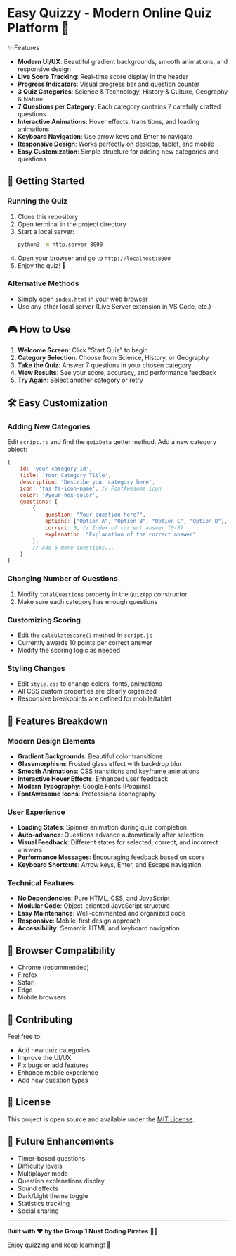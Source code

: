 # Easy Quizzy - Modern Online Quiz Platform 🧠


✨ Features

- **Modern UI/UX**: Beautiful gradient backgrounds, smooth animations, and responsive design
- **Live Score Tracking**: Real-time score display in the header
- **Progress Indicators**: Visual progress bar and question counter
- **3 Quiz Categories**: Science & Technology, History & Culture, Geography & Nature
- **7 Questions per Category**: Each category contains 7 carefully crafted questions
- **Interactive Animations**: Hover effects, transitions, and loading animations
- **Keyboard Navigation**: Use arrow keys and Enter to navigate
- **Responsive Design**: Works perfectly on desktop, tablet, and mobile
- **Easy Customization**: Simple structure for adding new categories and questions

## 🚀 Getting Started

### Running the Quiz

1. Clone this repository
2. Open terminal in the project directory
3. Start a local server:
   ```bash
   python3 -m http.server 8000
   ```
4. Open your browser and go to `http://localhost:8000`
5. Enjoy the quiz! 🎉

### Alternative Methods
- Simply open `index.html` in your web browser
- Use any other local server (Live Server extension in VS Code, etc.)

## 🎮 How to Use

1. **Welcome Screen**: Click "Start Quiz" to begin
2. **Category Selection**: Choose from Science, History, or Geography
3. **Take the Quiz**: Answer 7 questions in your chosen category
4. **View Results**: See your score, accuracy, and performance feedback
5. **Try Again**: Select another category or retry

## 🛠 Easy Customization

### Adding New Categories

Edit `script.js` and find the `quizData` getter method. Add a new category object:

```javascript
{
    id: 'your-category-id',
    title: 'Your Category Title',
    description: 'Describe your category here',
    icon: 'fas fa-icon-name', // FontAwesome icon
    color: '#your-hex-color',
    questions: [
        {
            question: "Your question here?",
            options: ["Option A", "Option B", "Option C", "Option D"],
            correct: 0, // Index of correct answer (0-3)
            explanation: "Explanation of the correct answer"
        },
        // Add 6 more questions...
    ]
}
```

### Changing Number of Questions

1. Modify `totalQuestions` property in the `QuizApp` constructor
2. Make sure each category has enough questions

### Customizing Scoring

- Edit the `calculateScore()` method in `script.js`
- Currently awards 10 points per correct answer
- Modify the scoring logic as needed

### Styling Changes

- Edit `style.css` to change colors, fonts, animations
- All CSS custom properties are clearly organized
- Responsive breakpoints are defined for mobile/tablet

## 🎨 Features Breakdown

### Modern Design Elements
- **Gradient Backgrounds**: Beautiful color transitions
- **Glassmorphism**: Frosted glass effect with backdrop blur
- **Smooth Animations**: CSS transitions and keyframe animations
- **Interactive Hover Effects**: Enhanced user feedback
- **Modern Typography**: Google Fonts (Poppins)
- **FontAwesome Icons**: Professional iconography

### User Experience
- **Loading States**: Spinner animation during quiz completion
- **Auto-advance**: Questions advance automatically after selection
- **Visual Feedback**: Different states for selected, correct, and incorrect answers
- **Performance Messages**: Encouraging feedback based on score
- **Keyboard Shortcuts**: Arrow keys, Enter, and Escape navigation

### Technical Features
- **No Dependencies**: Pure HTML, CSS, and JavaScript
- **Modular Code**: Object-oriented JavaScript structure
- **Easy Maintenance**: Well-commented and organized code
- **Responsive**: Mobile-first design approach
- **Accessibility**: Semantic HTML and keyboard navigation

## 📱 Browser Compatibility

- Chrome (recommended)
- Firefox
- Safari
- Edge
- Mobile browsers

## 🤝 Contributing

Feel free to:
- Add new quiz categories
- Improve the UI/UX
- Fix bugs or add features
- Enhance mobile experience
- Add new question types

## 📝 License

This project is open source and available under the [MIT License](LICENSE).

## 🎯 Future Enhancements

- Timer-based questions
- Difficulty levels
- Multiplayer mode
- Question explanations display
- Sound effects
- Dark/Light theme toggle
- Statistics tracking
- Social sharing

---

**Built with ❤️ by the Group 1 Nust Coding Pirates** 🏴‍☠️

Enjoy quizzing and keep learning! 🚀
